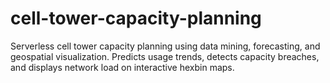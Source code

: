 # cell-tower-capacity-planning
Serverless cell tower capacity planning using data mining, forecasting, and geospatial visualization. Predicts usage trends, detects capacity breaches, and displays network load on interactive hexbin maps.
